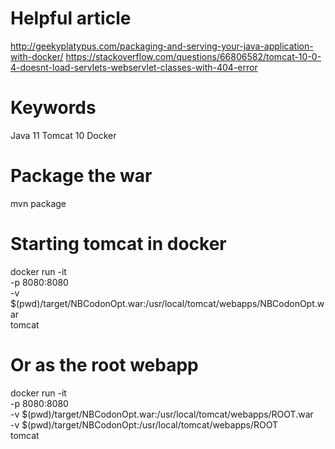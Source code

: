 # Helpful article

http://geekyplatypus.com/packaging-and-serving-your-java-application-with-docker/
https://stackoverflow.com/questions/66806582/tomcat-10-0-4-doesnt-load-servlets-webservlet-classes-with-404-error

# Keywords

Java 11
Tomcat 10
Docker

# Package the war

mvn package

# Starting tomcat in docker

docker run -it \
-p 8080:8080 \
-v $(pwd)/target/NBCodonOpt.war:/usr/local/tomcat/webapps/NBCodonOpt.war \
tomcat

# Or as the root webapp

docker run -it \
-p 8080:8080 \
-v $(pwd)/target/NBCodonOpt.war:/usr/local/tomcat/webapps/ROOT.war \
-v $(pwd)/target/NBCodonOpt:/usr/local/tomcat/webapps/ROOT \
tomcat